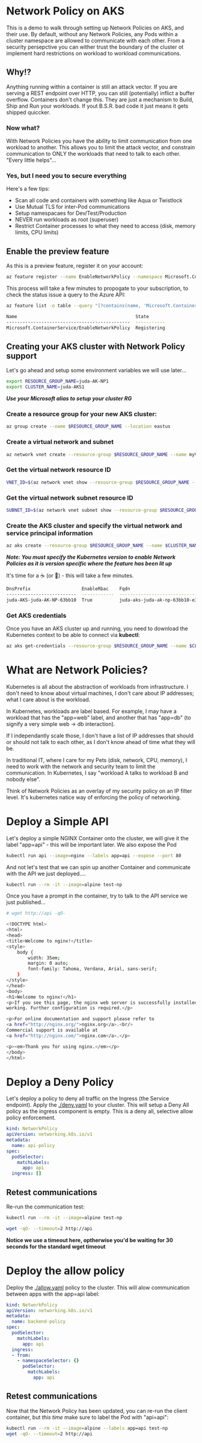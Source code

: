 # Network Policy on AKS
This is a demo to walk through setting up Network Policies on AKS, and their use.  By default, without any Network Policies, any Pods within a cluster namespace are allowed to communicate with each other.  From a security persepctive you can wither trust the boundary of the cluster ot implement hard restrictions on workload to workload communications.

## Why!?
Anything running within a container is still an attack vector.  If you are serving a REST endpoint over HTTP, you can still (potentially) inflict a buffer overflow.  Containers don't change this.  They are just a mechanism to Build, Ship and Run your workloads.  If yout B.S.R. bad code it just means it gets shipped quiccker.

### Now what?
With Network Policies you have the ability to limit communication from one workload to another.  This allows you to limit the attack vector, and constrain communication to ONLY the workloads that need to talk to each other.  "Every little helps"...

### 

### Yes, but I need you to secure everything
Here's a few tips:

* Scan all code and containers with something like Aqua or Twistlock
* Use Mutual TLS for inter-Pod communications
* Setup namespacaes for Dev/Test/Production
* NEVER run workloads as root (superuser)
* Restrict Container processes to what they need to access (disk, memory limits, CPU limits)

## Enable the preview feature

As this is a preview feature, register it on your account:

```bash
az feature register --name EnableNetworkPolicy --namespace Microsoft.ContainerService
```

This process will take a few minutes to propogate to your subscription, to check the status issue a query to the Azure API:

```bash
az feature list -o table --query "[?contains(name, 'Microsoft.ContainerService/EnableNetworkPolicy')].{Name:name,State:properties.state}"

Name                                            State
----------------------------------------------  -----------
Microsoft.ContainerService/EnableNetworkPolicy  Registering
```

## Creating your AKS cluster with Network Policy support

Let's go ahead and setup some environment variables we will use later...

```bash
export RESOURCE_GROUP_NAME=juda-AK-NP1
export CLUSTER_NAME=juda-AKS1
```

***Use your Microsoft alias to setup your cluster RG***


### Create a resource group for your new AKS cluster:

```bash
az group create --name $RESOURCE_GROUP_NAME --location eastus
```


### Create a virtual network and subnet
```bash
az network vnet create --resource-group $RESOURCE_GROUP_NAME --name myVnet --address-prefixes 10.0.0.0/8 --subnet-name myAKSSubnet --subnet-prefix 10.240.0.0/16
```


### Get the virtual network resource ID
```bash
VNET_ID=$(az network vnet show --resource-group $RESOURCE_GROUP_NAME --name myVnet --query id -o tsv)
```


### Get the virtual network subnet resource ID
```bash
SUBNET_ID=$(az network vnet subnet show --resource-group $RESOURCE_GROUP_NAME --vnet-name myVnet --name myAKSSubnet --query id -o tsv)
```

### Create the AKS cluster and specify the virtual network and service principal information

```bash
az aks create --resource-group $RESOURCE_GROUP_NAME --name $CLUSTER_NAME --kubernetes-version 1.12.4 --network-plugin azure --service-cidr 10.0.0.0/16 --dns-service-ip 10.0.0.10 --docker-bridge-address 172.17.0.1/16 --vnet-subnet-id $SUBNET_ID --network-policy calico --generate-ssh-keys

```

***Note: You must specify the Kubernetes version to enable Network Policies as it is version specific where the feature has been lit up*** 

It's time for a :coffee: (or :tea:) - this will take a few minutes.


```bash
DnsPrefix                   EnableRbac    Fqdn                                                      KubernetesVersion    Location    Name      NodeResourceGroup              ProvisioningState    ResourceGroup
--------------------------  ------------  --------------------------------------------------------  -------------------  ----------  --------  -----------------------------  -------------------  ---------------
juda-AKS-juda-AK-NP-63bb10  True          juda-aks-juda-ak-np-63bb10-e3e56c90.hcp.eastus.azmk8s.io  1.12.4               eastus      juda-AKS  MC_juda-AK-NP_juda-AKS_eastus  Succeeded            juda-AK-NP
```

### Get AKS credentials

Once you have an AKS cluster up and running, you need to download the Kubernetes context to be able to connect via **kubectl**:

```bash
az aks get-credentials --resource-group $RESOURCE_GROUP_NAME --name $CLUSTER_NAME
```

# What are Network Policies?
Kubernetes is all about the abstraction of workloads from infrastructure.  I don't need to know about virtual machines, I don't care about IP addresses; what I care about is the workload.

In Kubernetes, workloads are label based.  For example, I may have a workload that has the "app=web" label, and another that has "app=db" (to signify a very simple web -> db interaction).

If I independantly scale those, I don't have a list of IP addresses that should or should not talk to each other, as I don't know ahead of time what they will be.  

In traditional IT, where I care for my Pets (disk, network, CPU,  memory), I need to work with the network and security team to limit the communication.  In Kubernetes, I say "workload A talks to workload B and nobody else".

Think of Network Policies as an overlay of my security policy on an IP filter level.  It's kubernetes natice way of enforcing the policy of networking.


# Deploy a Simple API

Let's deploy a simple NGINX Container onto the cluster, we will give it the label "app=api" - this will be important later.  We also expose the Pod 

```bash
kubectl run api --image=nginx --labels app=api --expose --port 80 
```


And not let's test that we can spin up another Container and communicate with the API we just deployed....

```bash
kubectl run --rm -it --image=alpine test-np
```

Once you have a prompt in the container, try to talk to the API service we just published...

```bash
# wget http://api -qO-

<!DOCTYPE html>
<html>
<head>
<title>Welcome to nginx!</title>
<style>
    body {
        width: 35em;
        margin: 0 auto;
        font-family: Tahoma, Verdana, Arial, sans-serif;
    }
</style>
</head>
<body>
<h1>Welcome to nginx!</h1>
<p>If you see this page, the nginx web server is successfully installed and
working. Further configuration is required.</p>

<p>For online documentation and support please refer to
<a href="http://nginx.org/">nginx.org</a>.<br/>
Commercial support is available at
<a href="http://nginx.com/">nginx.com</a>.</p>

<p><em>Thank you for using nginx.</em></p>
</body>
</html>
````

# Deploy a Deny Policy

Let's deploy a policy to deny all traffic on the Ingress (the Service endpoint).  Apply the [./deny.yaml](deny.yaml) to your cluster.  This will setup a Deny All policy as the ingress component is empty.  This is a deny all, selective allow policy enforcement.


```yaml
kind: NetworkPolicy
apiVersion: networking.k8s.io/v1
metadata:
  name: api-policy
spec:
  podSelector:
    matchLabels:
      app: api
  ingress: []
```

## Retest communications

Re-run the communication test:

```bash
kubectl run --rm -it --image=alpine test-np

wget -qO- --timeout=2 http://api
```

**Notice we use a timeout here, optherwise you'd be waiting for 30 seconds for the standard wget timeout**


# Deploy the allow policy

Deploy the [./allow.yaml](allow.yaml) policy to the cluster.  This will alow communication between apps with the app=api label:

```yaml
kind: NetworkPolicy
apiVersion: networking.k8s.io/v1
metadata:
  name: backend-policy
spec:
  podSelector:
    matchLabels:
      app: api
  ingress:
  - from:
    - namespaceSelector: {}
      podSelector:
        matchLabels:
          app: api
```

## Retest communications
Now that the Network Policy has been updated, you can re-run the client container, but *this time* make sure to label the Pod with "api=api":

```bash
kubectl run --rm -it --image=alpine --labels app=api test-np
wget -qO- --timeout=2 http://api
```